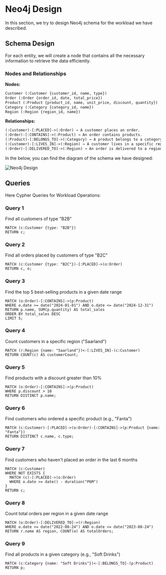 # Neo4j Design

In this section, we try to design Neo4j schema for the workload we have described.

## Schema Design

For each entity, we will create a node that contains all the necessary information to retrieve the data efficiently.


### Nodes and Relationships

**Nodes:**

```txt
Customer (:Customer {customer_id, name, type})
Order (:Order {order_id, date, total_price})
Product (:Product {product_id, name, unit_price, discount, quantity})
Category (:Category {category_id, name})
Region (:Region {region_id, name})
```


**Relationships:**

```txt
(:Customer)-[:PLACED]->(:Order) → A customer places an order.
(:Order)-[:CONTAINS]->(:Product) → An order contains products.
(:Product)-[:BELONGS_TO]->(:Category) → A product belongs to a category.
(:Customer)-[:LIVES_IN]->(:Region) → A customer lives in a specific region.
(:Order)-[:DELIVERED_TO]->(:Region) → An order is delivered to a region.
```

In the below, you can find the diagram of the schema we have designed:

<img src="/images/design-neo4j.svg" alt="Neo4j Design"  class="w-full h-auto"/>


## Queries

Here Cypher Queries for Workload Operations:

### Query 1

Find all customers of type "B2B"

```cypher
MATCH (c:Customer {type: "B2B"})
RETURN c;
```


### Query 2

Find all orders placed by customers of type "B2C"

```cypher
MATCH (c:Customer {type: "B2C"})-[:PLACED]->(o:Order)
RETURN c, o;
```


### Query 3

Find the top 5 best-selling products in a given date range

```cypher
MATCH (o:Order)-[:CONTAINS]->(p:Product)
WHERE o.date >= date("2024-01-01") AND o.date <= date("2024-12-31")
RETURN p.name, SUM(p.quantity) AS total_sales
ORDER BY total_sales DESC
LIMIT 5;
```


### Query 4

Count customers in a specific region ("Saarland")

```cypher
MATCH (r:Region {name: "Saarland"})<-[:LIVES_IN]-(c:Customer)
RETURN COUNT(c) AS customerCount;
```


### Query 5

Find products with a discount greater than 10%

```cypher
MATCH (o:Order)-[:CONTAINS]->(p:Product)
WHERE p.discount > 10
RETURN DISTINCT p.name;
```


### Query 6

Find customers who ordered a specific product (e.g., "Fanta")

```cypher
MATCH (c:Customer)-[:PLACED]->(o:Order)-[:CONTAINS]->(p:Product {name: "Fanta"})
RETURN DISTINCT c.name, c.type;
```


### Query 7

Find customers who haven't placed an order in the last 6 months

```cypher
MATCH (c:Customer)
WHERE NOT EXISTS {
  MATCH (c)-[:PLACED]->(o:Order)
  WHERE o.date >= date() - duration("P6M")
}
RETURN c;
```


### Query 8

Count total orders per region in a given date range

```cypher
MATCH (o:Order)-[:DELIVERED_TO]->(r:Region)
WHERE o.date >= date("2022-08-24") AND o.date <= date("2023-08-24")
RETURN r.name AS region, COUNT(o) AS totalOrders;
```


### Query 9

Find all products in a given category (e.g., "Soft Drinks")

```cypher
MATCH (c:Category {name: "Soft Drinks"})<-[:BELONGS_TO]-(p:Product)
RETURN p;
```

